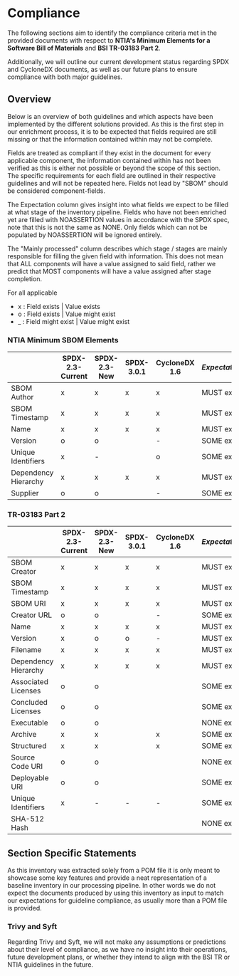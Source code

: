 # Compliance

The following sections aim to identify the compliance criteria met in the provided documents
with respect to **NTIA's Minimum Elements for a Software Bill of Materials** and **BSI TR-03183 Part 2**.

Additionally, we will outline our current development status regarding SPDX and CycloneDX documents,
as well as our future plans to ensure compliance with both major guidelines.

## Overview

Below is an overview of both guidelines and which aspects have been implemented by the different
solutions provided. As this is the first step in our enrichment process, it is to be expected that fields
required are still missing or that the information contained within may not be complete. 

Fields are treated as compliant if they exist in the document for every applicable component,
the information contained within has not been verified as this is either not possible
or beyond the scope of this section. The specific requirements for each field are outlined
in their respective guidelines and will not be repeated here.
Fields not lead by "SBOM" should be considered component-fields.

The Expectation column gives insight into what fields we expect to be filled at what stage of the
inventory pipeline. Fields who have not been enriched yet are filled with NOASSERTION values in
accordance with the SPDX spec, note that this is not the same as NONE. Only fields which can not be populated
by NOASSERTION will be ignored entirely.

The "Mainly processed" column describes which stage / stages are mainly responsible for filling the given field
with information. This does not mean that ALL components will have a value assigned to said field, rather we
predict that MOST components will have a value assigned after stage completion.

For all applicable

- x : Field exists | Value exists
- o : Field exists | Value might exist
- _ : Field might exist | Value might exist

### NTIA Minimum SBOM Elements

|                      | SPDX-2.3-Current | SPDX-2.3-New | SPDX-3.0.1 | CycloneDX 1.6 | _Expectation_ | _Mainly processed_ |
|----------------------|------------------|--------------|------------|---------------|---------------|--------------------|
| SBOM Author          | x                | x            | x          | x             | MUST exist    | analyzed           |
| SBOM Timestamp       | x                | x            | x          | x             | MUST exist    | analyzed           |
| Name                 | x                | x            | x          | x             | MUST exist    | analyzed           |
| Version              | o                | o            |            | -             | SOME exist    | resolved           |
| Unique Identifiers   | x                | -            |            | o             | SOME exist    |                    |
| Dependency Hierarchy | x                | x            | x          | x             | MUST exist    | analyzed           |
| Supplier             | o                | o            |            | -             | SOME exist    |                    |

### TR-03183 Part 2

|                      | SPDX-2.3-Current | SPDX-2.3-New | SPDX-3.0.1 | CycloneDX 1.6 | _Expectation_ | _Mainly processed_ |
|----------------------|------------------|--------------|------------|---------------|---------------|--------------------|
| SBOM Creator         | x                | x            | x          | x             | MUST exist    | analyzed           |
| SBOM Timestamp       | x                | x            | x          | x             | MUST exist    | analyzed           |
| SBOM URI             | x                | x            | x          | x             | MUST exist    | analyzed           |
| Creator URL          | o                | o            |            | -             | SOME exist    | resolved           |
| Name                 | x                | x            | x          | x             | MUST exist    | analyzed           |
| Version              | x                | o            | o          | -             | MUST exist    | resolved           |
| Filename             | x                | x            | x          | x             | MUST exist    | analyzed           |
| Dependency Hierarchy | x                | x            | x          | x             | MUST exist    | analyzed           |
| Associated Licenses  | o                | o            |            |               | SOME exist    | scanned            |
| Concluded Licenses   | o                | o            |            |               | SOME exist    | scanned            |
| Executable           | o                | o            |            |               | NONE exist    |                    |
| Archive              | x                | x            |            | x             | SOME exist    |                    |
| Structured           | x                | x            |            | x             | SOME exist    |                    |
| Source Code URI      | o                | o            |            |               | NONE exist    | resolved           |
| Deployable URI       | o                | o            |            |               | SOME exist    | resolved           |
| Unique Identifiers   | x                | -            | -          | -             | SOME exist    | resolved           |
| SHA-512 Hash         |                  |              |            |               | NONE exist    |                    |

## Section Specific Statements

As this inventory was extracted solely from a POM file it is only meant to showcase some key features
and provide a neat representation of a baseline inventory in our processing pipeline. In other words we do not expect 
the documents produced by using this inventory as input to match our expectations for guideline compliance, as 
usually more than a POM file is provided.

### Trivy and Syft

Regarding Trivy and Syft, we will not make any assumptions or predictions about their level of compliance, as we have 
no insight into their operations, future development plans, or whether they intend to align with the BSI TR or NTIA 
guidelines in the future.
